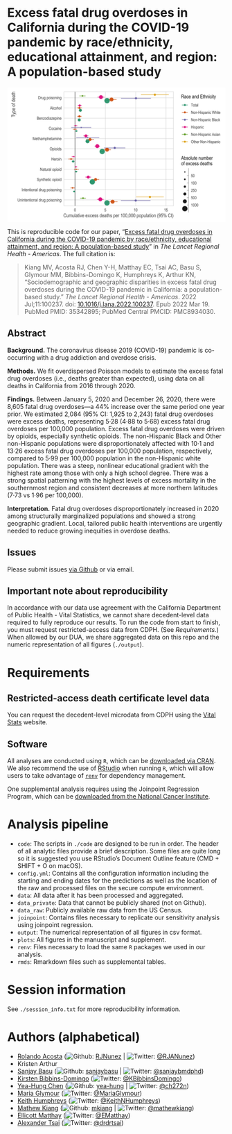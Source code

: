 
<!-- README.md is generated from README.Rmd. Please edit that file -->

# Excess fatal drug overdoses in California during the COVID-19 pandemic by race/ethnicity, educational attainment, and region: A population-based study

<img src="./plots/fig01_cume_excess_deaths_per_100k_by_race.jpg" width="750px" style="display: block; margin: auto;" />

This is reproducible code for our paper, “[Excess fatal drug overdoses
in California during the COVID-19 pandemic by race/ethnicity,
educational attainment, and region: A population-based
study](https://www.thelancet.com/journals/lanam/article/PIIS2667-193X(22)00054-0/fulltext)”
in *The Lancet Regional Health - Americas*. The full citation is:

> Kiang MV, Acosta RJ, Chen Y-H, Matthay EC, Tsai AC, Basu S, Glymour
> MM, Bibbins-Domingo K, Humphreys K, Arthur KN, “Sociodemographic and
> geographic disparities in excess fatal drug overdoses during the
> COVID-19 pandemic in California: a population-based study.” *The
> Lancet Regional Health - Americas*. 2022 Jul;11:100237. doi:
> [10.1016/j.lana.2022.100237](https://www.thelancet.com/journals/lanam/article/PIIS2667-193X(22)00054-0/fulltext).
> Epub 2022 Mar 19. PubMed PMID: 35342895; PubMed Central PMCID:
> PMC8934030.

## Abstract

**Background.** The coronavirus disease 2019 (COVID-19) pandemic is
co-occurring with a drug addiction and overdose crisis.

**Methods.** We fit overdispersed Poisson models to estimate the excess
fatal drug overdoses (i.e., deaths greater than expected), using data on
all deaths in California from 2016 through 2020.

**Findings.** Between January 5, 2020 and December 26, 2020, there were
8,605 fatal drug overdoses—a 44% increase over the same period one year
prior. We estimated 2,084 (95% CI: 1,925 to 2,243) fatal drug overdoses
were excess deaths, representing 5·28 (4·88 to 5·68) excess fatal drug
overdoses per 100,000 population. Excess fatal drug overdoses were
driven by opioids, especially synthetic opioids. The non-Hispanic Black
and Other non-Hispanic populations were disproportionately affected with
10·1 and 13·26 excess fatal drug overdoses per 100,000 population,
respectively, compared to 5·99 per 100,000 population in the
non-Hispanic white population. There was a steep, nonlinear educational
gradient with the highest rate among those with only a high school
degree. There was a strong spatial patterning with the highest levels of
excess mortality in the southernmost region and consistent decreases at
more northern latitudes (7·73 vs 1·96 per 100,000).

**Interpretation.** Fatal drug overdoses disproportionately increased in
2020 among structurally marginalized populations and showed a strong
geographic gradient. Local, tailored public health interventions are
urgently needed to reduce growing inequities in overdose deaths.

## Issues

Please submit issues [via
Github](https://github.com/mkiang/excess_drug_overdoses/issues) or via
email.

## Important note about reproducibility

In accordance with our data use agreement with the California Department
of Public Health - Vital Statistics, we cannot share decedent-level data
required to fully reproduce our results. To run the code from start to
finish, you must request restricted-access data from CDPH. (See
*Requirements*.) When allowed by our DUA, we share aggregated data on
this repo and the numeric representation of all figures (`./output`).

# Requirements

## Restricted-access death certificate level data

You can request the decedent-level microdata from CDPH using the [Vital
Stats](https://www.cdph.ca.gov/Programs/CHSI/Pages/Data-and-Statistics-.aspx)
website.

## Software

All analyses are conducted using `R`, which can be [downloaded via
CRAN](https://cran.r-project.org/). We also recommend the use of
[RStudio](https://www.rstudio.com/products/rstudio/download/) when
running `R`, which will allow users to take advantage of
[`renv`](https://rstudio.github.io/renv/index.html) for dependency
management.

One supplemental analysis requires using the Joinpoint Regression
Program, which can be [downloaded from the National Cancer
Institute](https://surveillance.cancer.gov/joinpoint/).

# Analysis pipeline

-   `code`: The scripts in `./code` are designed to be run in order. The
    header of all analytic files provide a brief description. Some files
    are quite long so it is suggested you use RStudio’s Document Outline
    feature (CMD + SHIFT + O on macOS).
-   `config.yml`: Contains all the configuration information including
    the starting and ending dates for the predictions as well as the
    location of the raw and processed files on the secure compute
    environment.
-   `data`: All data after it has been processed and aggregated.
-   `data_private`: Data that cannot be publicly shared (not on Github).
-   `data_raw`: Publicly available raw data from the US Census.
-   `joinpoint`: Contains files necessary to replicate our sensitivity
    analysis using joinpoint regression.
-   `output`: The numerical representation of all figures in csv format.
-   `plots`: All figures in the manuscript and supplement.
-   `renv`: Files necessary to load the same `R` packages we used in our
    analysis.
-   `rmds`: Rmarkdown files such as supplemental tables.

# Session information

See `./session_info.txt` for more reproducibility information.

# Authors (alphabetical)

-   [Rolando Acosta](https://rjacosta.netlify.app)
    (![Github](http://i.imgur.com/9I6NRUm.png):
    [RJNunez](https://github.com/RJNunez) \|
    ![Twitter](http://i.imgur.com/wWzX9uB.png):
    [@RJANunez](https://twitter.com/RJANunez))
-   Kristen Arthur
-   [Sanjay
    Basu](https://sites.google.com/stanford.edu/basulab/home?authuser=0)
    (![Github](http://i.imgur.com/9I6NRUm.png):
    [sanjaybasu](https://github.com/sanjaybasu) \|
    ![Twitter](http://i.imgur.com/wWzX9uB.png):
    [@sanjaybmdphd](https://twitter.com/sanjaybmdphd))
-   [Kirsten
    Bibbins-Domingo](https://profiles.ucsf.edu/kirsten.bibbins-domingo)
    (![Twitter](http://i.imgur.com/wWzX9uB.png):
    [@KBibbinsDomingo](https://twitter.com/KBibbinsDomingo))
-   [Yea-Hung Chen](https://yea-hung.rbind.io)
    (![Github](http://i.imgur.com/9I6NRUm.png):
    [yea-hung](https://github.com/yea-hung) \|
    ![Twitter](http://i.imgur.com/wWzX9uB.png):
    [@ch272n](https://twitter.com/ch272n))
-   [Maria Glymour](https://profiles.ucsf.edu/maria.glymour)
    (![Twitter](http://i.imgur.com/wWzX9uB.png):
    [@MariaGlymour](https://twitter.com/MariaGlymour))
-   [Keith Humphreys](https://profiles.stanford.edu/keith-humphreys)
    (![Twitter](http://i.imgur.com/wWzX9uB.png):
    [@KeithNHumphreys](https://twitter.com/KeithNHumphreys))
-   [Mathew Kiang](https://mathewkiang.com)
    (![Github](http://i.imgur.com/9I6NRUm.png):
    [mkiang](https://github.com/mkiang) \|
    ![Twitter](http://i.imgur.com/wWzX9uB.png):
    [@mathewkiang](https://twitter.com/mathewkiang))
-   [Ellicott Matthay](https://profiles.ucsf.edu/ellicott.matthay)
    (![Twitter](http://i.imgur.com/wWzX9uB.png):
    [@EMatthay](https://twitter.com/EMatthay))
-   [Alexander
    Tsai](https://globalhealth.massgeneral.org/people/alexander-tsai-md-phd/)
    (![Twitter](http://i.imgur.com/wWzX9uB.png):
    [@drdrtsai](https://twitter.com/drdrtsai))
